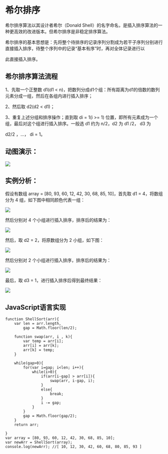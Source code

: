 # 希尔排序

希尔排序算法以其设计者希尔（Donald Shell）的名字命名，是插入排序算法的一种更高效的改进版本。但希尔排序是非稳定排序算法。

希尔排序的基本思想是：先将整个待排序的记录序列分割成为若干子序列分别进行直接插入排序，待整个序列中的记录“基本有序”时，再对全体记录进行以

此直接插入排序。



## 希尔排序算法流程

1、先取一个正整数 d1(d1 < n)，把数列分成d1个组：所有距离为d1的倍数的数列元素分成一组，然后在各组内进行插入排序；

2、然后取 d2(d2 < d1)；

3、重复上述分组和排序操作；直到取 di = 1(i >= 1) 位置，即所有元素成为一个组，最后对这个组进行插入排序。一般选 d1 约为 n/2，d2 为 d1 /2， d3 为 

d2/2 ，…， di = 1。

## 动图演示：

![](http://bubkoo.qiniudn.com/shell-sort-animation.gif)


## 实例分析：

假设有数组 array = [80, 93, 60, 12, 42, 30, 68, 85, 10]，首先取 d1 = 4，将数组分为 4 组，如下图中相同颜色代表一组：

![](http://bubkoo.qiniudn.com/shell-sort-step1.1.png)

然后分别对 4 个小组进行插入排序，排序后的结果为：

![](http://bubkoo.qiniudn.com/shell-sort-step1.2.png)

然后，取 d2 = 2，将原数组分为 2 小组，如下图：

![](http://bubkoo.qiniudn.com/shell-sort-step2.1.png)

然后分别对 2 个小组进行插入排序，排序后的结果为：

![](http://bubkoo.qiniudn.com/shell-sort-step2.2.png)

最后，取 d3 = 1，进行插入排序后得到最终结果：

![](http://bubkoo.qiniudn.com/shell-sort-step3.png)

## JavaScript语言实现
	function ShellSort(arr){
		var len = arr.length,
			gap = Math.floor(len/2);
	
		function swap(arr, i , k){
			var temp = arr[i];
			arr[i] = arr[k];
			arr[k] = temp;
		}
	
		while(gap>0){
			for(var i=gap; i<len; i++){
				while(i>0){
					if(arr[i-gap] > arr[i]){
						swap(arr, i-gap, i);
					}
					else{
						break;
					}
					i -= gap;
				}
			}
			gap = Math.floor(gap/2);
		}
		return arr;
	
	}
	var array = [80, 93, 60, 12, 42, 30, 68, 85, 10];
	var newArr = ShellSort(array);
	console.log(newArr); //[ 10, 12, 30, 42, 60, 68, 80, 85, 93 ]
